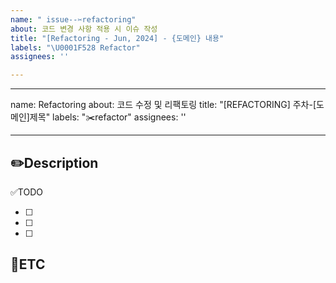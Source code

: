 ```yaml
---
name: " issue--✂️refactoring"
about: 코드 변경 사항 적용 시 이슈 작성
title: "[Refactoring - Jun, 2024] - {도메인} 내용"
labels: "\U0001F528 Refactor"
assignees: ''

---
```


---
name: Refactoring
about: 코드 수정 및 리팩토링
title: "[REFACTORING] 주차-[도메인]제목"
labels: "✂️refactor"
assignees: ''

---

✏️Description
-
<!--코드 수정 및 리팩토링에 관련된 이슈 설명-->

✅TODO
- [ ] <!-- todo -->
- [ ] <!-- todo -->
- [ ] <!-- todo -->

🐾ETC
-
